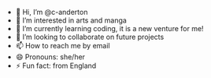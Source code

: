 - 👋 Hi, I’m @c-anderton
- 👀 I’m interested in arts and manga
- 🌱 I’m currently learning coding, it is a new venture for me!
- 💞️ I’m looking to collaborate on future projects
- 📫 How to reach me by email
- 😄 Pronouns: she/her
- ⚡ Fun fact: from England

<!---
c-anderton/c-anderton is a ✨ special ✨ repository because its `README.md` (this file) appears on your GitHub profile.
You can click the Preview link to take a look at your changes.
--->
